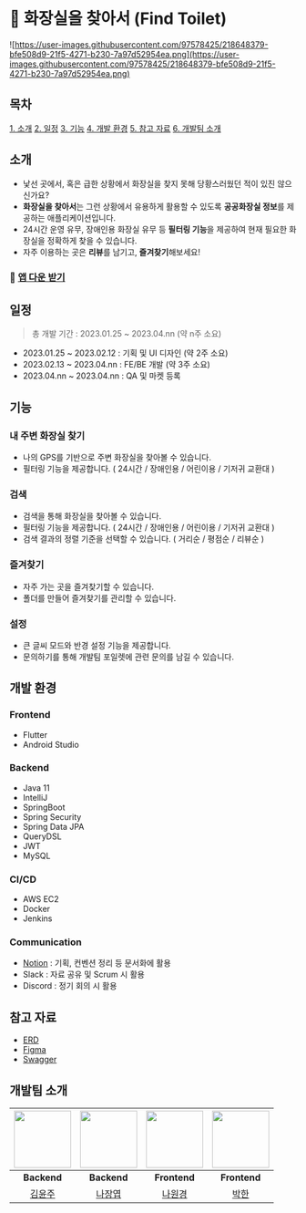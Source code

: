 # 🔎 화장실을 찾아서 (Find Toilet) 

![https://user-images.githubusercontent.com/97578425/218648379-bfe508d9-21f5-4271-b230-7a97d52954ea.png](https://user-images.githubusercontent.com/97578425/218648379-bfe508d9-21f5-4271-b230-7a97d52954ea.png)

## 목차
[1. 소개](#소개)
[2. 일정](#일정)
[3. 기능](#기능)
[4. 개발 환경](#개발-환경)
[5. 참고 자료](#참고-자료)
[6. 개발팀 소개](#개발팀-소개)

## 소개
- 낯선 곳에서, 혹은 급한 상황에서 화장실을 찾지 못해 당황스러웠던 적이 있진 않으신가요?
- **화장실을 찾아서**는 그런 상황에서 유용하게 활용할 수 있도록 **공공화장실 정보**를 제공하는 애플리케이션입니다.
- 24시간 운영 유무, 장애인용 화장실 유무 등 **필터링 기능**을 제공하여 현재 필요한 화장실을 정확하게 찾을 수 있습니다.
- 자주 이용하는 곳은 **리뷰**를 남기고, **즐겨찾기**해보세요!

### 🔗 [앱 다운 받기]()

## 일정

> 총 개발 기간 : 2023.01.25 ~ 2023.04.nn (약 n주 소요)<br />
- 2023.01.25 ~ 2023.02.12 : 기획 및 UI 디자인 (약 2주 소요)
- 2023.02.13 ~ 2023.04.nn : FE/BE 개발 (약 3주 소요)
- 2023.04.nn ~ 2023.04.nn : QA 및 마켓 등록

## 기능
### 내 주변 화장실 찾기
- 나의 GPS를 기반으로 주변 화장실을 찾아볼 수 있습니다.
- 필터링 기능을 제공합니다. ( 24시간 / 장애인용 / 어린이용 / 기저귀 교환대 )

### 검색
- 검색을 통해 화장실을 찾아볼 수 있습니다.
- 필터링 기능을 제공합니다. ( 24시간 / 장애인용 / 어린이용 / 기저귀 교환대 )
- 검색 결과의 정렬 기준을 선택할 수 있습니다. ( 거리순 / 평점순 / 리뷰순 )

### 즐겨찾기
- 자주 가는 곳을 즐겨찾기할 수 있습니다.
- 폴더를 만들어 즐겨찾기를 관리할 수 있습니다.


### 설정
- 큰 글씨 모드와 반경 설정 기능을 제공합니다.
- 문의하기를 통해 개발팀 포일렛에 관련 문의를 남길 수 있습니다.

## 개발 환경

### Frontend

- Flutter
- Android Studio

### Backend

- Java 11
- IntelliJ 
- SpringBoot
- Spring Security
- Spring Data JPA
- QueryDSL
- JWT
- MySQL

### CI/CD
- AWS EC2
- Docker
- Jenkins

### Communication
- [Notion](https://www.notion.so/f0c5423767ff41aabd586cf7711429cc) : 기획, 컨벤션 정리 등 문서화에 활용
- Slack : 자료 공유 및 Scrum 시 활용
- Discord : 정기 회의 시 활용

## 참고 자료
- [ERD](./assets/erd.jpeg)
- [Figma](./assets/figma.png)
- [Swagger](http://43.201.124.70:8080/swagger-ui/)

## 개발팀 소개
|<img src="https://avatars.githubusercontent.com/u/97578425?v=4" width="100" height="100"/>|<img src="https://avatars.githubusercontent.com/u/61959111?v=4" width="100" height="100"/>|<img src="https://avatars.githubusercontent.com/u/97578485?v=4" width="100" height="100"/>|<img src="https://avatars.githubusercontent.com/u/97578460?v=4" width="100" height="100"/>|
|:---:|:---:|:---:|:---:|
|**Backend**|**Backend**|**Frontend**|**Frontend**|
|[김윤주](https://github.com/gimewn)|[나장엽](https://github.com/kaydenna92)|[나원경](https://github.com/hitriee)|[박한](https://github.com/Hanpark04)|

